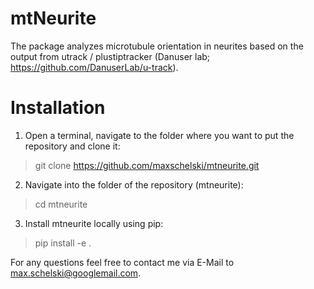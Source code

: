 # mtNeurite
The package analyzes microtubule orientation in neurites based on the output from utrack / plustiptracker (Danuser lab; https://github.com/DanuserLab/u-track).

# Installation

1. Open a terminal, navigate to the folder where you want to put the repository and clone it:
> git clone https://github.com/maxschelski/mtneurite.git
2. Navigate into the folder of the repository (mtneurite):
> cd mtneurite
3. Install mtneurite locally using pip:
> pip install -e .

For any questions feel free to contact me via E-Mail to max.schelski@googlemail.com.
